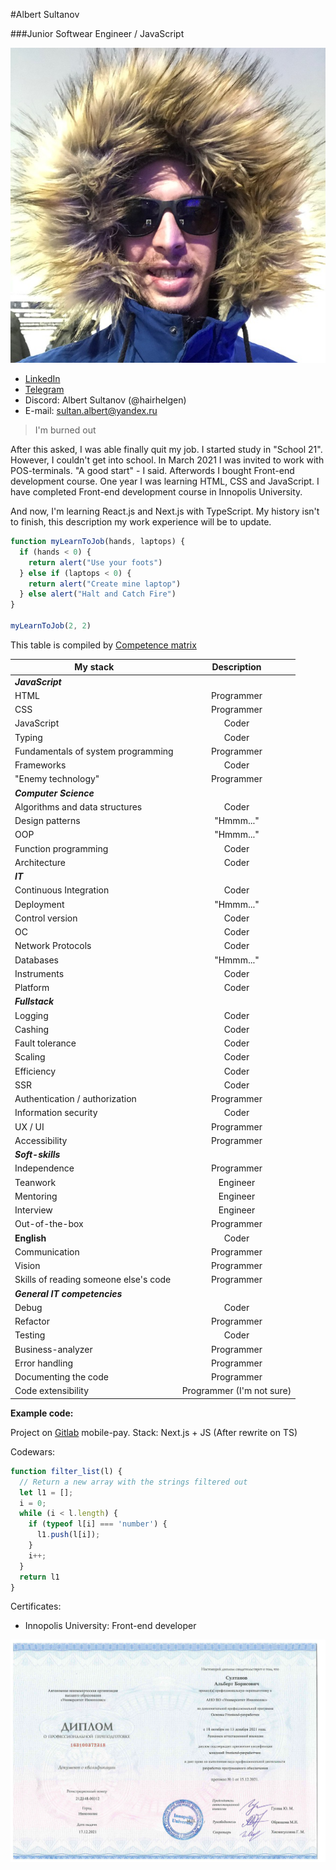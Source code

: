 #Albert Sultanov

###Junior Softwear Engineer / JavaScript

![I_am](./images/i_am.jpeg)

* [LinkedIn](https://www.linkedin.com/in/hairhelgen/)
* [Telegram](https://t.me/stimpy68)
* Discord: Albert Sultanov (@hairhelgen)
* E-mail: sultan.albert@yandex.ru

>I'm burned out

After this asked, I was able finally quit my job.
I started study in "School 21". However, I couldn't get into school.
In March 2021 I was invited to work with POS-terminals.
"A good start" - I said. Afterwords I bought Front-end development course.
One year I was learning HTML, CSS and JavaScript. I have completed
Front-end development course in Innopolis University.

And now, I'm learning React.js and Next.js with TypeScript.
My history isn't to finish, this description my work experience will be to update.

```javascript
function myLearnToJob(hands, laptops) {
  if (hands < 0) {
    return alert("Use your foots")
  } else if (laptops < 0) {
    return alert("Create mine laptop")
  } else alert("Halt and Catch Fire")
}

myLearnToJob(2, 2)
```

This table is compiled by [Competence matrix](https://docs.google.com/spreadsheets/d/e/2PACX-1vRwSn4qxbYHSdQ428OkpArZc4Q22D8dmbzDcRXt-UzkZ1sZfGLoQmm1w-N0Rx_voKLx4i7R_k7cnQgV/pubhtml#)

My stack | Description
---------|:-----------:
***JavaScript***|
HTML     |Programmer
CSS | Programmer
JavaScript | Coder
Typing | Coder
Fundamentals of system programming | Programmer
Frameworks | Coder
"Enemy technology" | Programmer
***Computer Science*** |
Algorithms and data structures | Coder
Design patterns | "Hmmm..."
OOP | "Hmmm..."
Function programming | Coder
Architecture | Coder
***IT*** |
Continuous Integration | Coder
Deployment | "Hmmm..."
Control version | Coder
OC | Coder
Network Protocols | Coder
Databases | "Hmmm..."
Instruments | Coder
Platform | Coder
***Fullstack*** |
Logging | Coder
Cashing | Coder
Fault tolerance | Coder
Scaling | Coder
Efficiency | Coder
SSR | Coder
Authentication / authorization | Programmer
Information security | Coder
UX / UI | Programmer
Accessibility | Programmer
***Soft-skills*** |
Independence | Programmer
Teanwork | Engineer
Mentoring | Engineer
Interview | Engineer
Out-of-the-box | Programmer
**English** | Coder
Communication | Programmer
Vision | Programmer
Skills of reading someone else's code | Programmer
***General IT competencies*** |
Debug | Coder
Refactor | Programmer
Testing | Coder
Business-analyzer | Programmer
Error handling | Programmer
Documenting the code | Programmer
Code extensibility | Programmer (I'm not sure)

**Example code:**

Project on [Gitlab](https://gitlab.com/hairhelgen/start-page-mobile-pay/-/commit/90f8f6066143939aa6dd65e9f45a388241d8b6fe)
mobile-pay. Stack: Next.js + JS (After rewrite on TS)

Codewars:
```javascript
function filter_list(l) {
  // Return a new array with the strings filtered out
  let l1 = [];
  i = 0;
  while (i < l.length) {
    if (typeof l[i] === 'number') {
      l1.push(l[i]);
    }
    i++;
  }
  return l1
}
```

Certificates:
* Innopolis University: Front-end developer

![innopolis](./images/innopolis_diplom.jpeg)